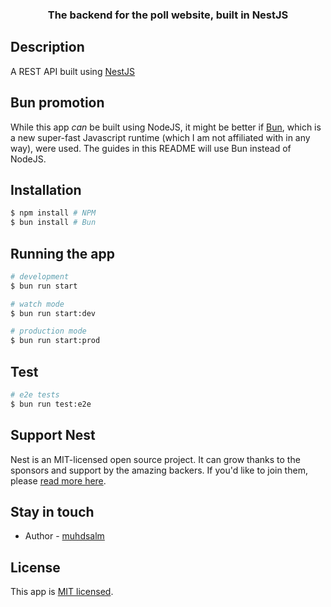 
  <h3 align="center"><strong>The backend for the poll website, built in NestJS</strong></h3>
    <p align="center">

## Description

A REST API built using [NestJS](https://nestjs.com)

## Bun promotion

While this app *can* be built using NodeJS, it might be better if [Bun](https://bun.sh), which is a new super-fast Javascript runtime (which I am not affiliated with in any way), were used. The guides in this README will use Bun instead of NodeJS.

## Installation

```bash
$ npm install # NPM
$ bun install # Bun
```

## Running the app

```bash
# development
$ bun run start

# watch mode
$ bun run start:dev

# production mode
$ bun run start:prod
```

## Test

```bash
# e2e tests
$ bun run test:e2e
```

## Support Nest

Nest is an MIT-licensed open source project. It can grow thanks to the sponsors and support by the amazing backers. If you'd like to join them, please [read more here](https://docs.nestjs.com/support).

## Stay in touch

- Author - [muhdsalm](https://github.com/muhdsalm)

## License

This app is [MIT licensed](LICENSE).
